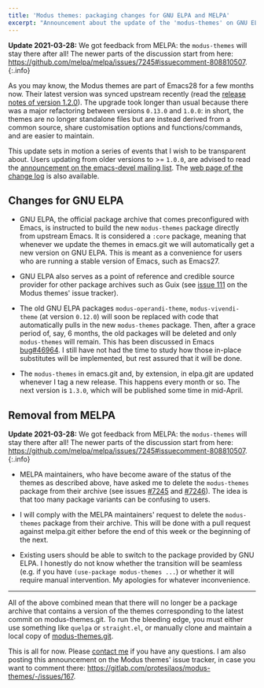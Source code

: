 ```yaml
---
title: 'Modus themes: packaging changes for GNU ELPA and MELPA'
excerpt: "Announcement about the update of the 'modus-themes' on GNU ELPA and their impending removal from MELPA."
---
```


**Update 2021-03-28:** We got feedback from MELPA: the `modus-themes`
will stay there after all!  The newer parts of the discussion start from
here: <https://github.com/melpa/melpa/issues/7245#issuecomment-808810507>.  
{:.info}

As you may know, the Modus themes are part of Emacs28 for a few months
now.  Their latest version was synced upstream recently (read the
[release notes of version
1.2.0](https://protesilaos.com/codelog/2021-03-04-modus-themes-1-2-0/)).
The upgrade took longer than usual because there was a major refactoring
between versions `0.13.0` and `1.0.0`: in short, the themes are no
longer standalone files but are instead derived from a common source,
share customisation options and functions/commands, and are easier to
maintain.

This update sets in motion a series of events that I wish to be
transparent about.  Users updating from older versions to >= `1.0.0`,
are advised to read the [announcement on the emacs-devel mailing
list](https://lists.gnu.org/archive/html/emacs-devel/2021-03/msg00300.html).
The [web page of the change
log](https://protesilaos.com/emacs/modus-themes-changelog/) is also available.

## Changes for GNU ELPA

+ GNU ELPA, the official package archive that comes preconfigured with
  Emacs, is instructed to build the new `modus-themes` package directly
  from upstream Emacs.  It is considered a `:core` package, meaning that
  whenever we update the themes in emacs.git we will automatically get a
  new version on GNU ELPA.  This is meant as a convenience for users who
  are running a stable version of Emacs, such as Emacs27.
  
+ GNU ELPA also serves as a point of reference and credible source
  provider for other package archives such as Guix (see [issue
  111](https://gitlab.com/protesilaos/modus-themes/-/issues/111) on the
  Modus themes' issue tracker).

+ The old GNU ELPA packages `modus-operandi-theme`,
  `modus-vivendi-theme` (at version `0.12.0`) will soon be replaced with
  code that automatically pulls in the new `modus-themes` package.
  Then, after a grace period of, say, 6 months, the old packages will be
  deleted and only `modus-themes` will remain.  This has been discussed
  in Emacs [bug#46964](https://debbugs.gnu.org/cgi/bugreport.cgi?bug=46964).
  I still have not had the time to study how those in-place substitutes
  will be implemented, but rest assured that it will be done.
  
+ The `modus-themes` in emacs.git and, by extension, in elpa.git are
  updated whenever I tag a new release.  This happens every month or so.
  The next version is `1.3.0`, which will be published some time in
  mid-April.

## Removal from MELPA

**Update 2021-03-28:** We got feedback from MELPA: the `modus-themes`
will stay there after all!  The newer parts of the discussion start from
here: <https://github.com/melpa/melpa/issues/7245#issuecomment-808810507>.  
{:.info}

+ MELPA maintainers, who have become aware of the status of the themes
  as described above, have asked me to delete the `modus-themes` package
  from their archive (see issues
  [#7245](https://github.com/melpa/melpa/issues/7245) and
  [#7246](https://github.com/melpa/melpa/issues/7246)).  The idea is
  that too many package variants can be confusing to users.

+ I will comply with the MELPA maintainers' request to delete the
  `modus-themes` package from their archive.  This will be done with a
  pull request against melpa.git either before the end of this week or
  the beginning of the next.

+ Existing users should be able to switch to the package provided by GNU
  ELPA.  I honestly do not know whether the transition will be seamless
  (e.g. if you have `(use-package modus-themes ...`) or whether it will
  require manual intervention.  My apologies for whatever inconvenience.

* * *

All of the above combined mean that there will no longer be a package
archive that contains a version of the themes corresponding to the
latest commit on modus-themes.git.  To run the bleeding edge, you must
either use something like `quelpa` or `straight.el`, or manually clone
and maintain a local copy of
[modus-themes.git](https://gitlab.com/protesilaos/modus-themes).

This is all for now.  Please [contact
me](https://protesilaos.com/contact/) if you have any questions.  I am
also posting this announcement on the Modus themes' issue tracker, in
case you want to comment there: <https://gitlab.com/protesilaos/modus-themes/-/issues/167>.
